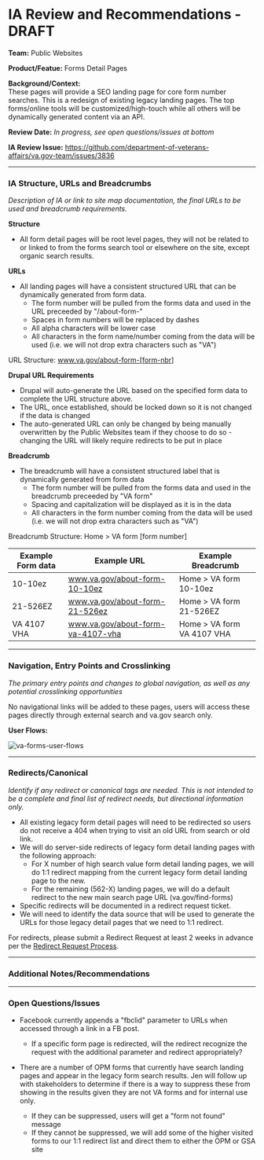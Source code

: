 # IA Review and Recommendations - DRAFT

**Team:** Public Websites

**Product/Featue:** Forms Detail Pages

**Background/Context:**
<br>These pages will provide a SEO landing page for core form number searches.  This is a redesign of existing legacy landing pages. The top forms/online tools will be customized/high-touch while all others will be dynamically generated content via an API. 

**Review Date:**  *In progress, see open questions/issues at bottom*

**IA Review Issue:** https://github.com/department-of-veterans-affairs/va.gov-team/issues/3836

<hr>

### IA Structure, URLs and Breadcrumbs <br>
*Description of IA or link to site map documentation, the final URLs to be used and breadcrumb requirements.*

**Structure**
- All form detail pages will be root level pages, they will not be related to or linked to from the forms search tool or elsewhere on the site, except organic search results. 

**URLs**
- All landing pages will have a consistent structured URL that can be dynamically generated from form data. 
  - The form number will be pulled from the forms data and used in the URL preceeded by "/about-form-"
  - Spaces in form numbers will be replaced by dashes
  - All alpha characters will be lower case
  - All characters in the form name/number coming from the data will be used (i.e. we will not drop extra characters such as "VA")

URL Structure: www.va.gov/about-form-[form-nbr] 

**Drupal URL Requirements**
- Drupal will auto-generate the URL based on the specified form data to complete the URL structure above. 
- The URL, once established, should be locked down so it is not changed if the data is changed
- The auto-generated URL can only be changed by being manually overwritten by the Public Websites team if they choose to do so - changing the URL will likely require redirects to be put in place

**Breadcrumb** 
- The breadcrumb will have a consistent structured label that is dynamically generated from form data
  - The form number will be pulled from the forms data and used in the breadcrumb preceeded by "VA form"
  - Spacing and capitalization will be displayed as it is in the data
  - All characters in the form number coming from the data will be used (i.e. we will not drop extra characters such as "VA")

Breadcrumb Structure:  Home > VA form [form number] 

Example Form data | Example URL  | Example Breadcrumb
--- | --- | ---
10-10ez | www.va.gov/about-form-10-10ez | Home > VA form 10-10ez
21-526EZ | www.va.gov/about-form-21-526ez | Home > VA form 21-526EZ 
VA 4107 VHA | www.va.gov/about-form-va-4107-vha | Home > VA form VA 4107 VHA 

<hr>

### Navigation, Entry Points and Crosslinking <br>
*The primary entry points and changes to global navigation, as well as any potential crosslinking opportunities*

No navigational links will be added to these pages, users will access these pages directly through external search and va.gov search only.

**User Flows:**  

![va-forms-user-flows](https://user-images.githubusercontent.com/20994159/73305106-155ab500-41df-11ea-9edc-88d63c940399.png)

<hr>

### Redirects/Canonical <br>
*Identify if any redirect or canonical tags are needed.  This is not intended to be a complete and final list of redirect needs, but directional information only.*  

- All existing legacy form detail pages will need to be redirected so users do not receive a 404 when trying to visit an old URL from search or old link. 
- We will do server-side redirects of legacy form detail landing pages with the following approach:
  - For X number of high search value form detail landing pages, we will do 1:1 redirect mapping from the current legacy form detail landing page to the new.
  - For the remaining (562-X) landing pages, we will do a default redirect to the new main search page URL (va.gov/find-forms)
- Specific redirects will be documented in a redirect request ticket.  
- We will need to identify the data source that will be used to generate the URLs for those legacy detail pages that we need to 1:1 redirect.
 
For redirects, please submit a Redirect Request at least 2 weeks in advance per the [Redirect Request Process](https://github.com/department-of-veterans-affairs/va.gov-team/blob/master/platform/information-architecture/request-redirect.md).

<hr>

### Additional Notes/Recommendations

<hr>

### Open Questions/Issues

- Facebook currently appends a "fbclid" parameter to URLs when accessed through a link in a FB post.
  - If a specific form page is redirected, will the redirect recognize the request with the additional parameter and redirect appropriately?
  
- There are a number of OPM forms that currently have search landing pages and appear in the legacy form search results.  Jen will follow up with stakeholders to determine if there is a way to suppress these from showing in the results given they are not VA forms and for internal use only.  
  - If they can be suppressed, users will get a "form not found" message
  - If they cannot be suppressed, we will add some of the higher visited forms to our 1:1 redirect list and direct them to either the OPM or GSA site

